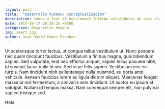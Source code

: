 ```yaml
---
layout: post
title:  "Desarrollo humano: conceptualización"
description: Vamos a leer el mencionado Informe valiéndonos de esta clave de lectura: ¿en qué puntos o aspectos este resumen aclara lo explicado por el profesor H. Gómez en el vídeo o en qué puntos se contradicen?.
date: 2017-10-17 20:20:25 +0500
categories: Desarrollo Humano
img: smart.jpg
author: Juan David Gómez Escobar
---
```

Ut scelerisque tortor lectus, ut congue tellus vestibulum ut. Nunc posuere nec quam tincidunt faucibus. Vestibulum a finibus magna, quis bibendum sapien. Sed vulputate, erat nec efficitur aliquet, sapien tellus posuere nibh, id suscipit lacus nulla id nisi. Sed vitae felis sapien. Vestibulum nec est turpis. Nam tincidunt nibh pellentesque nulla euismod, eu porta ante vehicula. Aenean faucibus lorem ac ligula dictum aliquet. Maecenas feugiat massa ut nisl fermentum, a convallis sem tincidunt. Ut auctor eu ipsum at volutpat. Nullam id tempus massa. Nam consequat semper elit, non pulvinar sapien tristique sed.


Hola
